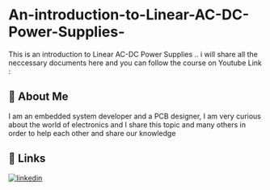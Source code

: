 
# An-introduction-to-Linear-AC-DC-Power-Supplies- 

This is an introduction to Linear AC-DC Power Supplies .. i will share all the neccessary documents here and you can follow the course on Youtube 
Link : 

## 🚀 About Me
I am an embedded system developer and a PCB designer, I am very curious about the world of electronics and I share this topic and many others in order to help each other and share our knowledge
## 🔗 Links
[![linkedin](https://img.shields.io/badge/linkedin-0A66C2?style=for-the-badge&logo=linkedin&logoColor=white)](https://www.linkedin.com/in/yasser-jamli-718582206/)


